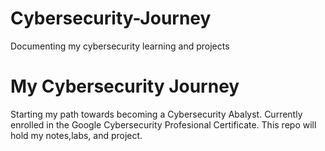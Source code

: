 # Cybersecurity-Journey
Documenting my cybersecurity learning and projects
# My Cybersecurity Journey 
Starting my path towards becoming a Cybersecurity Abalyst.
Currently enrolled in the Google Cybersecurity Profesional Certificate.
This repo will hold my notes,labs, and project.
